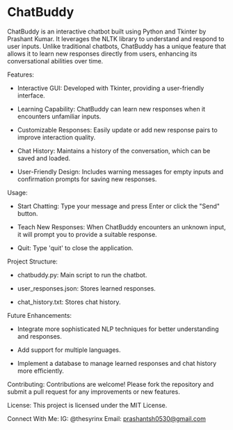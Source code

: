 # ChatBuddy
ChatBuddy is an interactive chatbot built using Python and Tkinter by Prashant Kumar. It leverages the NLTK library to understand and respond to user inputs. Unlike traditional chatbots, ChatBuddy has a unique feature that allows it to learn new responses directly from users, enhancing its conversational abilities over time.

Features:

* Interactive GUI: Developed with Tkinter, providing a user-friendly interface. 

* Learning Capability: ChatBuddy can learn new responses when it encounters unfamiliar inputs.

* Customizable Responses: Easily update or add new response pairs to improve interaction quality.

* Chat History: Maintains a history of the conversation, which can be saved and loaded.

* User-Friendly Design: Includes warning messages for empty inputs and confirmation prompts for saving new responses.

Usage:

* Start Chatting: Type your message and press Enter or click the "Send" button.

* Teach New Responses: When ChatBuddy encounters an unknown input, it will prompt you to provide a suitable response.

* Quit: Type 'quit' to close the application.

Project Structure:

* chatbuddy.py: Main script to run the chatbot.

* user_responses.json: Stores learned responses.

* chat_history.txt: Stores chat history.

Future Enhancements:

* Integrate more sophisticated NLP techniques for better understanding and responses.

* Add support for multiple languages.

* Implement a database to manage learned responses and chat history more efficiently.

Contributing: Contributions are welcome! Please fork the repository and submit a pull request for any improvements or new features.

License: This project is licensed under the MIT License.

Connect With Me:
IG: @thesyrinx
Email: prashantsh0530@gmail.com
